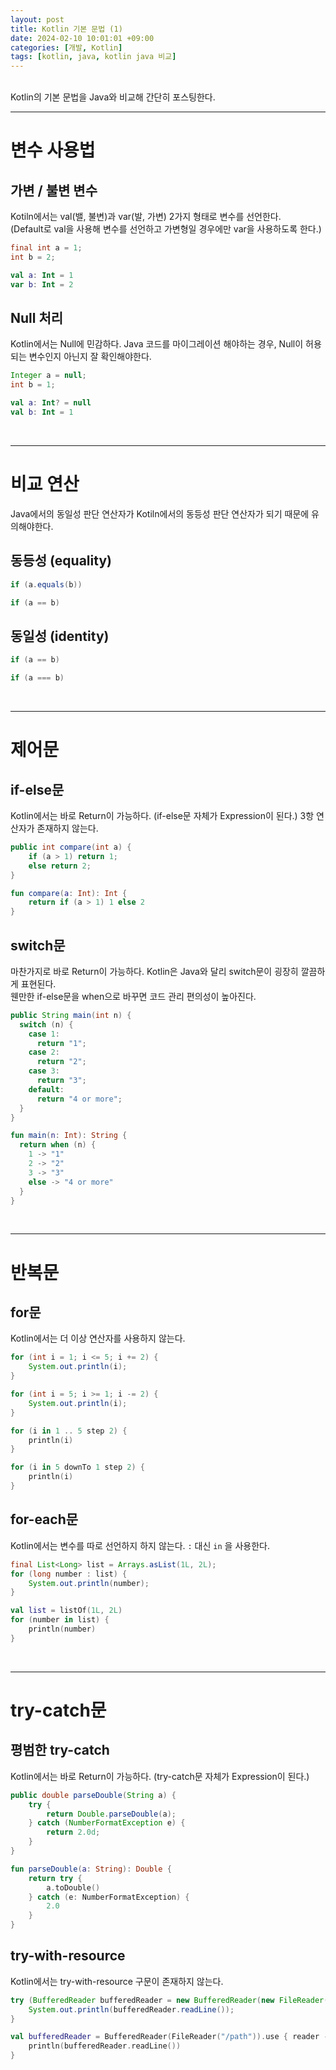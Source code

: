 ```yaml
---
layout: post
title: Kotlin 기본 문법 (1)   
date: 2024-02-10 10:01:01 +09:00
categories: [개발, Kotlin]
tags: [kotlin, java, kotlin java 비교]                    
---
```


<br/>
Kotlin의 기본 문법을 Java와 비교해 간단히 포스팅한다.

<br/>

---

# 변수 사용법
## 가변 / 불변 변수
Kotiln에서는 val(밸, 불변)과 var(발, 가변) 2가지 형태로 변수를 선언한다.   
(Default로 val을 사용해 변수를 선언하고 가변형일 경우에만 var을 사용하도록 한다.)
```java
final int a = 1;   
int b = 2;
```
```kotlin
val a: Int = 1
var b: Int = 2
```

## Null 처리
Kotlin에서는 Null에 민감하다. Java 코드를 마이그레이션 해야하는 경우, Null이 허용되는 변수인지 아닌지 잘 확인해야한다.
```java
Integer a = null;   
int b = 1;      
```
```kotlin
val a: Int? = null
val b: Int = 1
```

<br/>

---

# 비교 연산
Java에서의 동일성 판단 연산자가 Kotiln에서의 동등성 판단 연산자가 되기 때문에 유의해야한다.
## 동등성 (equality)
```java
if (a.equals(b))
```
```kotlin
if (a == b)
```

## 동일성 (identity)

```java
if (a == b)
```
```kotlin
if (a === b)
```

<br/>

---

# 제어문
## if-else문
Kotlin에서는 바로 Return이 가능하다. (if-else문 자체가 Expression이 된다.) 3항 연산자가 존재하지 않는다.
```java
public int compare(int a) {
    if (a > 1) return 1;
    else return 2;
}
```

```kotlin
fun compare(a: Int): Int {     
    return if (a > 1) 1 else 2
}
```


## switch문
마찬가지로 바로 Return이 가능하다. Kotlin은 Java와 달리 switch문이 굉장히 깔끔하게 표현된다.     
웬만한 if-else문을 when으로 바꾸면 코드 관리 편의성이 높아진다.
```java
public String main(int n) {
  switch (n) {
    case 1:
      return "1";
    case 2:
      return "2";
    case 3:
      return "3";
    default:
      return "4 or more";
  }
}
```

```kotlin
fun main(n: Int): String {
  return when (n) {
    1 -> "1"
    2 -> "2"
    3 -> "3"
    else -> "4 or more"
  }
}
```

<br/>

---

# 반복문
## for문
Kotlin에서는 더 이상 연산자를 사용하지 않는다.
```java
for (int i = 1; i <= 5; i += 2) {
    System.out.println(i);
}

for (int i = 5; i >= 1; i -= 2) {
    System.out.println(i);
}
```

```kotlin
for (i in 1 .. 5 step 2) {
    println(i)
}

for (i in 5 downTo 1 step 2) {
    println(i)
}
```

## for-each문
Kotlin에서는 변수를 따로 선언하지 하지 않는다. `:` 대신 `in` 을 사용한다.
```java
final List<Long> list = Arrays.asList(1L, 2L);
for (long number : list) {
    System.out.println(number);
}
```

```kotlin
val list = listOf(1L, 2L)
for (number in list) {
    println(number)
}
```

<br/>

---

# try-catch문
## 평범한 try-catch
Kotlin에서는 바로 Return이 가능하다. (try-catch문 자체가 Expression이 된다.)
```java
public double parseDouble(String a) {
    try {
        return Double.parseDouble(a);
    } catch (NumberFormatException e) {
        return 2.0d;
    }
}
```

```kotlin
fun parseDouble(a: String): Double {
    return try {
        a.toDouble()
    } catch (e: NumberFormatException) {
        2.0
    }
}
```

## try-with-resource
Kotlin에서는 try-with-resource 구문이 존재하지 않는다.
```java
try (BufferedReader bufferedReader = new BufferedReader(new FileReader("/path"))) {
    System.out.println(bufferedReader.readLine());
}
```

```kotlin
val bufferedReader = BufferedReader(FileReader("/path")).use { reader ->
    println(bufferedReader.readLine())
}
```

<br/>
